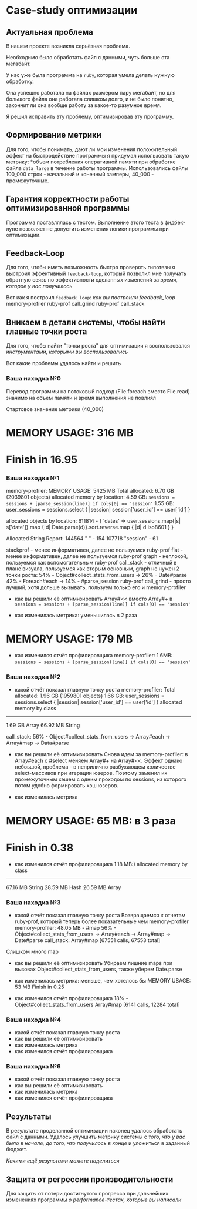 # Case-study оптимизации

## Актуальная проблема
В нашем проекте возникла серьёзная проблема.

Необходимо было обработать файл с данными, чуть больше ста мегабайт.

У нас уже была программа на `ruby`, которая умела делать нужную обработку.

Она успешно работала на файлах размером пару мегабайт, но для большого файла она работала слишком долго, и не было понятно, закончит ли она вообще работу за какое-то разумное время.

Я решил исправить эту проблему, оптимизировав эту программу.

## Формирование метрики
Для того, чтобы понимать, дают ли мои изменения положительный эффект на быстродействие программы я придумал использовать такую метрику: *объем потребления оперативной памяти при обработке файла `data_large` в течение работы программы. Использовались файлы 100_000 строк - начальный и конечный замперы, 40_000 - промежуточные.

## Гарантия корректности работы оптимизированной программы
Программа поставлялась с тестом. Выполнение этого теста в фидбек-лупе позволяет не допустить изменения логики программы при оптимизации.

## Feedback-Loop
Для того, чтобы иметь возможность быстро проверять гипотезы я выстроил эффективный `feedback-loop`, который позволил мне получать обратную связь по эффективности сделанных изменений за *время, которое у вас получилось*

Вот как я построил `feedback_loop`: *как вы построили feedback_loop*
memory-profiler
ruby-prof call_grind
ruby-prof call_stack

## Вникаем в детали системы, чтобы найти главные точки роста
Для того, чтобы найти "точки роста" для оптимизации я воспользовался *инструментами, которыми вы воспользовались*

Вот какие проблемы удалось найти и решить

### Ваша находка №0
Перевод программы на потоковый подход (File.foreach вместо File.read) значимо на объем памяти и время выполнения не повлиял

Стартовое значение метрики (40_000)
# MEMORY USAGE: 316 MB
# Finish in 16.95

### Ваша находка №1
memory-profiler:
MEMORY USAGE: 5425 MB
Total allocated: 6.70 GB (2039801 objects)
allocated memory by location: 
4.59 GB: `sessions = sessions + [parse_session(line)] if cols[0] == 'session'`
1.55 GB: user_sessions = sessions.select { |session| session['user_id'] == user['id'] }

allocated objects by location:
611814 - { 'dates' => user.sessions.map{|s| s['date']}.map {|d| Date.parse(d)}.sort.reverse.map { |d| d.iso8601 } }

Allocated String Report:
144564  " " - 154
107718  "session" - 61

stackprof - менее информативен, далее не пользуемся
ruby-prof flat - менее информативен, далее не пользуемся
ruby-prof graph - неплохой, пользуемся как вспомогательным
ruby-prof call_stack - отличный в плане визуала, пользуемся как вторым основным, graph не нужен
2 точки роста:
54% - Object#collect_stats_from_users
  -> 26% - Date#parse
42% - Foreach#each
  -> 14% - #parse_session
ruby-prof call_grind - просто лучший, хотя дольше вызывать, пользуем только его и memory-profiler

- как вы решили её оптимизировать
Array#<< вместо Array#+ в `sessions = sessions + [parse_session(line)] if cols[0] == 'session'`

- как изменилась метрика: уменьшилась в 2 раза
# MEMORY USAGE: 179 MB

- как изменился отчёт профилировщика
memory-profiler:
1.6MB: `sessions = sessions + [parse_session(line)] if cols[0] == 'session'`

### Ваша находка №2
- какой отчёт показал главную точку роста
memory-profiler:
Total allocated: 1.96 GB (1959801 objects)
1.66 GB: user_sessions = sessions.select { |session| session['user_id'] == user['id'] }
allocated memory by class
-----------------------------------
   1.69 GB  Array
  66.92 MB  String

call_stack:
56% - Object#collect_stats_from_users
  -> Array#each
    -> Array#map
      -> Data#parse

- как вы решили её оптимизировать
Снова идем за memory-profiler: в Array#each с #select меняем Array#+ на Array#<<. Эффект однако небоьшой, проблема - 
в неприлично разбухающем количестве select-массивов при итерации юзеров. Поэтому заменил их промежуточным хэшем с одним проходом по sessions, из которого потом удобно формировать хэш юзеров.

- как изменилась метрика
# MEMORY USAGE: 65 MB: в 3 раза
# Finish in 0.38

- как изменился отчёт профилировщика
1.18 MB:)
allocated memory by class
-----------------------------------
  67.16 MB  String
  28.59 MB  Hash
  26.59 MB  Array

### Ваша находка №3
- какой отчёт показал главную точку роста
Возвращаемся к отчетам ruby-prof, который теперь более показательные чем memory-profiler
memory-profiler:
48.05 MB - #map
56% - Object#collect_stats_from_users
  -> Array#each
    -> Array#map
      -> Date#parse
call_stack:
Array#map [67551 calls, 67553 total]

Слишком много map
- как вы решили её оптимизировать
Убираем лишние maps при вызовах Object#collect_stats_from_users, также уберем Date.parse

- как изменилась метрика: меньше, чем хотелось бы
MEMORY USAGE: 53 MB
Finish in 0.25

- как изменился отчёт профилировщика
18% - Object#collect_stats_from_users
Array#map [6141 calls, 12284 total]

### Ваша находка №4
- какой отчёт показал главную точку роста
- как вы решили её оптимизировать
- как изменилась метрика
- как изменился отчёт профилировщика

### Ваша находка №6
- какой отчёт показал главную точку роста
- как вы решили её оптимизировать
- как изменилась метрика
- как изменился отчёт профилировщика

## Результаты
В результате проделанной оптимизации наконец удалось обработать файл с данными.
Удалось улучшить метрику системы с *того, что у вас было в начале, до того, что получилось в конце* и уложиться в заданный бюджет.

*Какими ещё результами можете поделиться*

## Защита от регрессии производительности
Для защиты от потери достигнутого прогресса при дальнейших изменениях программы *о performance-тестах, которые вы написали*
